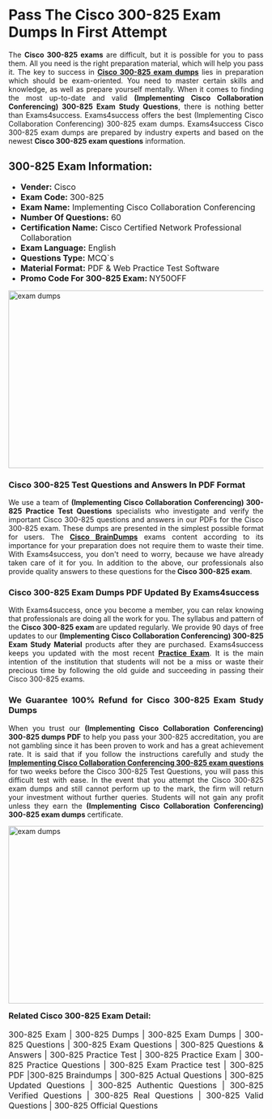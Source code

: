 <h1><strong><strong>Pass The Cisco 300-825 Exam Dumps In First Attempt</strong></strong></h1> <p style="text-align:justify">The <strong>Cisco 300-825 exams</strong> are difficult, but it is possible for you to pass them. All you need is the right preparation material, which will help you pass it. The key to success in <a href="https://www.exams4success.com/cisco/300-825-pdf-exam-dumps"><strong>Cisco 300-825 exam dumps</strong></a> lies in preparation which should be exam-oriented. You need to master certain skills and knowledge, as well as prepare yourself mentally. When it comes to finding the most up-to-date and valid <strong>(Implementing Cisco Collaboration Conferencing) 300-825 Exam Study Questions</strong>, there is nothing better than Exams4success. Exams4success offers the best (Implementing Cisco Collaboration Conferencing) 300-825 exam dumps. Exams4success Cisco 300-825 exam dumps are prepared by industry experts and based on the newest <strong>Cisco 300-825 exam questions</strong> information.</p> <h2><strong><strong>300-825 Exam Information:</strong></strong></h2> <ul> <li><span style="font-size:16px"><strong>Vender:</strong> Cisco</span></li> <li><span style="font-size:16px"><strong>Exam Code:</strong> 300-825</span></li> <li><span style="font-size:16px"><strong>Exam Name:</strong> Implementing Cisco Collaboration Conferencing</span></li> <li><span style="font-size:16px"><strong>Number Of Questions:</strong> 60</span></li> <li><span style="font-size:16px"><strong>Certification Name:</strong> Cisco Certified Network Professional Collaboration</span></li> <li><span style="font-size:16px"><strong>Exam Language:</strong> English</span></li> <li><span style="font-size:16px"><strong>Questions Type:</strong> MCQ`s</span></li> <li><span style="font-size:16px"><strong>Material Format:</strong> PDF & Web Practice Test Software</span></li> <li><span style="font-size:16px"><strong>Promo Code For 300-825 Exam: </strong>NY50OFF</span></li> </ul> <p><a href="https://www.exams4success.com/cisco/300-825-pdf-exam-dumps" rel="no-follow"><img alt="exam dumps" src="https://www.certcollections.com/uploads/content/infrist1.png" style="height:350px; width:750px" /></a></p> <h3><strong>Cisco 300-825 Test Questions and Answers In PDF Format</strong></h3> <p style="text-align:justify">We use a team of <strong>(Implementing Cisco Collaboration Conferencing) 300-825 Practice Test Questions</strong> specialists who investigate and verify the important Cisco 300-825 questions and answers in our PDFs for the Cisco 300-825 exam. These dumps are presented in the simplest possible format for users. The <a href="https://www.exams4success.com/cisco-exam-dumps"><strong>Cisco BrainDumps</strong></a> exams content according to its importance for your preparation does not require them to waste their time. With Exams4success, you don't need to worry, because we have already taken care of it for you. In addition to the above, our professionals also provide quality answers to these questions for the<strong> Cisco 300-825 exam</strong>.</p> <h3><strong> Cisco 300-825 Exam Dumps PDF Updated By Exams4success</strong></h3> <p style="text-align:justify">With Exams4success, once you become a member, you can relax knowing that professionals are doing all the work for you. The syllabus and pattern of the <strong>Cisco 300-825 exam </strong>are updated regularly. We provide 90 days of free updates to our <strong>(Implementing Cisco Collaboration Conferencing) 300-825 Exam Study Material</strong> products after they are purchased. Exams4success keeps you updated with the most recent <a href="https://www.exams4success.com/"><strong>Practice Exam</strong></a>. It is the main intention of the institution that students will not be a miss or waste their precious time by following the old guide and succeeding in passing their Cisco 300-825 exams.</p> <h3 style="text-align:justify"><strong>We Guarantee 100% Refund for Cisco 300-825 Exam Study Dumps</strong></h3> <p style="text-align:justify">When you trust our <strong>(Implementing Cisco Collaboration Conferencing) 300-825 dumps PDF</strong> to help you pass your 300-825 accreditation, you are not gambling since it has been proven to work and has a great achievement rate. It is said that if you follow the instructions carefully and study the <a href="https://www.exams4success.com/cisco/300-825-pdf-exam-dumps"><strong>Implementing Cisco Collaboration Conferencing 300-825 exam questions</strong></a> for two weeks before the Cisco 300-825 Test Questions, you will pass this difficult test with ease. In the event that you attempt the Cisco 300-825 exam dumps and still cannot perform up to the mark, the firm will return your investment without further queries. Students will not gain any profit unless they earn the <strong>(Implementing Cisco Collaboration Conferencing) 300-825 exam dumps</strong> certificate.</p> <p style="text-align:justify"><a href="https://www.exams4success.com/cisco/300-825-pdf-exam-dumps" rel="no-follow"><img alt="exam dumps" src="https://www.certcollections.com/uploads/content/free_demo1.png" style="height:350px; width:750px" /></a></p> <p style="text-align:justify"><span style="font-size:16px"><strong>Related Cisco 300-825 Exam Detail:</strong></span><br /> <br /> <span style="font-size:16px">300-825 Exam | 300-825 Dumps | 300-825 Exam Dumps | 300-825 Questions | 300-825 Exam Questions | 300-825 Questions & Answers | 300-825 Practice Test | 300-825 Practice Exam | 300-825 Practice Questions | 300-825 Exam Practice test | 300-825 PDF |300-825 Braindumps | 300-825 Actual Questions | 300-825 Updated Questions | 300-825 Authentic Questions | 300-825 Verified Questions | 300-825 Real Questions | 300-825 Valid Questions | 300-825 Official Questions</span></p>
